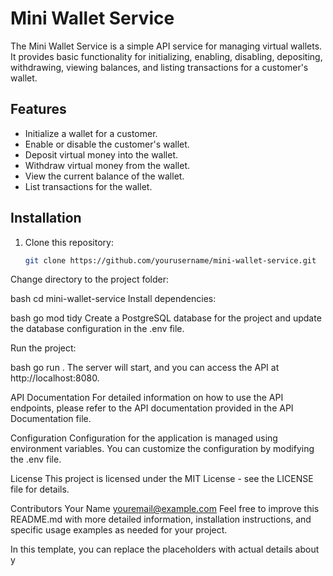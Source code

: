 # Mini Wallet Service

The Mini Wallet Service is a simple API service for managing virtual wallets. It provides basic functionality for initializing, enabling, disabling, depositing, withdrawing, viewing balances, and listing transactions for a customer's wallet.

## Features

- Initialize a wallet for a customer.
- Enable or disable the customer's wallet.
- Deposit virtual money into the wallet.
- Withdraw virtual money from the wallet.
- View the current balance of the wallet.
- List transactions for the wallet.

## Installation

1. Clone this repository:

   ```bash
   git clone https://github.com/yourusername/mini-wallet-service.git
Change directory to the project folder:

bash
cd mini-wallet-service
Install dependencies:

bash
go mod tidy
Create a PostgreSQL database for the project and update the database configuration in the .env file.

Run the project:

bash
go run .
The server will start, and you can access the API at http://localhost:8080.

API Documentation
For detailed information on how to use the API endpoints, please refer to the API documentation provided in the API Documentation file.

Configuration
Configuration for the application is managed using environment variables. You can customize the configuration by modifying the .env file.

License
This project is licensed under the MIT License - see the LICENSE file for details.

Contributors
Your Name youremail@example.com
Feel free to improve this README.md with more detailed information, installation instructions, and specific usage examples as needed for your project.


In this template, you can replace the placeholders with actual details about y